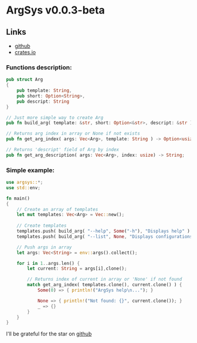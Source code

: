 # ArgSys v0.0.3-beta

## Links
- [github](https://github.com/egevtech/argsys)
- [crates.io](https://crates.io/crates/argsys)


### Functions description:
``` rust
pub struct Arg 
{
    pub template: String,
    pub short: Option<String>,
    pub descript: String
}

// Just more simple way to create Arg
pub fn build_arg( template: &str, short: Option<&str>, descript: &str ) -> Arg;

// Returns arg index in array or None if not exists
pub fn get_arg_index( args: Vec<Arg>, template: String ) -> Option<usize>;

// Returns 'descript' field of Arg by index
pub fn get_arg_description( args: Vec<Arg>, index: usize) -> String;
```

### Simple example:
``` rust
use argsys::*;
use std::env;

fn main() 
{
    // Create an array of templates
    let mut templates: Vec<Arg> = Vec::new();
    
    // Create templates
    templates.push( build_arg( "--help", Some("-h"), "Displays help" ) );
    templates.push( build_arg( "--list", None, "Displays configurations") );

    // Push args in array
    let args: Vec<String> = env::args().collect();

    for i in 1..args.len() {
        let current: String = args[i],clone();

        // Returns index of current in array or 'None' if not found
        match get_arg_index( templates.clone(), current.clone() ) {
            Some(0) => { println!("ArgSys help\n..."); }

            None => { println!("Not found: {}", current.clone()); }
            _ => {} 
        }
    }
}
```

I'll be grateful for the star on [github](https://github.com/egevtech/argsys)